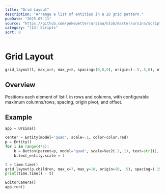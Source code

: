 ```yaml
---
title: "Grid Layout"
description: "Arrange a list of entities in a 2D grid pattern."
pubDate: "2025-05-11"
source: "https://github.com/pokepetter/ursina/blob/master/ursina/scripts/grid_layout.py"
category: "[13] Scripts"
sort: 0
---
```


# Grid Layout

```python
grid_layout(l, max_x=8, max_y=8, spacing=(0,0,0), origin=(-.5,.5,0), offset=(0,0,0))
```

## Overview

Positions each element of list `l` in rows and columns, with configurable maximum columns/rows, spacing, origin pivot, and offset.

## Example

```python
app = Ursina()

center = Entity(model='quad', scale=.1, color=color.red)
p = Entity()
for i in range(4*5):
    b = Button(parent=p, model='quad', scale=Vec2(.2,.1), text=str(i), color=color.tint(color.random_color(),-.6))
    b.text_entity.scale = 1

t = time.time()
grid_layout(p.children, max_x=7, max_y=10, origin=(0, .5), spacing=(.15, 0))
print(time.time() - t)

EditorCamera()
app.run()
```
